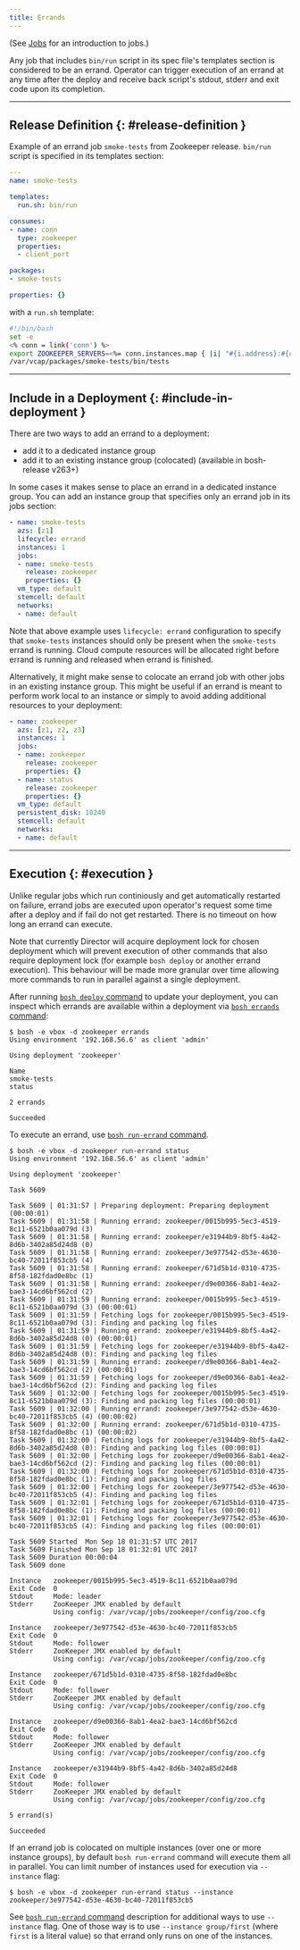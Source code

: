 ```yaml
---
title: Errands
---
```


(See [Jobs](jobs.md) for an introduction to jobs.)

Any job that includes `bin/run` script in its spec file's templates section is considered to be an errand. Operator can trigger execution of an errand at any time after the deploy and receive back script's stdout, stderr and exit code upon its completion.

---
## Release Definition {: #release-definition }

Example of an errand job `smoke-tests` from Zookeeper release. `bin/run` script is specified in its templates section:

```yaml
---
name: smoke-tests

templates:
  run.sh: bin/run

consumes:
- name: conn
  type: zookeeper
  properties:
  - client_port

packages:
- smoke-tests

properties: {}
```

with a `run.sh` template:

```bash
#!/bin/bash
set -e
<% conn = link('conn') %>
export ZOOKEEPER_SERVERS=<%= conn.instances.map { |i| "#{i.address}:#{conn.p('client_port')}" }.join(",") %>
/var/vcap/packages/smoke-tests/bin/tests
```

---
## Include in a Deployment {: #include-in-deployment }

There are two ways to add an errand to a deployment:

- add it to a dedicated instance group
- add it to an existing instance group (colocated) (available in bosh-release v263+)

In some cases it makes sense to place an errand in a dedicated instance group. You can add an instance group that specifies only an errand job in its jobs section:

```yaml
- name: smoke-tests
  azs: [z1]
  lifecycle: errand
  instances: 1
  jobs:
  - name: smoke-tests
    release: zookeeper
    properties: {}
  vm_type: default
  stemcell: default
  networks:
  - name: default
```

Note that above example uses `lifecycle: errand` configuration to specify that `smoke-tests` instances should only be present when the `smoke-tests` errand is running. Cloud compute resources will be allocated right before errand is running and released when errand is finished.

Alternatively, it might make sense to colocate an errand job with other jobs in an existing instance group. This might be useful if an errand is meant to perform work local to an instance or simply to avoid adding additional resources to your deployment:

```yaml
- name: zookeeper
  azs: [z1, z2, z3]
  instances: 1
  jobs:
  - name: zookeeper
    release: zookeeper
    properties: {}
  - name: status
    release: zookeeper
    properties: {}
  vm_type: default
  persistent_disk: 10240
  stemcell: default
  networks:
  - name: default
```

---
## Execution {: #execution }

Unlike regular jobs which run continiously and get automatically restarted on failure, errand jobs are executed upon operator's request some time after a deploy and if fail do not get restarted. There is no timeout on how long an errand can execute.

Note that currently Director will acquire deployment lock for chosen deployment which will prevent execution of other commands that also require deployment lock (for example `bosh deploy` or another errand execution). This behaviour will be made more granular over time allowing more commands to run in parallel against a single deployment.

After running [`bosh deploy` command](cli-v2.md#deploy) to update your deployment, you can inspect which errands are available within a deployment via [`bosh errands` command](cli-v2.md#errands):

```
$ bosh -e vbox -d zookeeper errands
Using environment '192.168.56.6' as client 'admin'

Using deployment 'zookeeper'

Name
smoke-tests
status

2 errands

Succeeded
```

To execute an errand, use [`bosh run-errand` command](cli-v2.md#run-errand).

```shell
$ bosh -e vbox -d zookeeper run-errand status
Using environment '192.168.56.6' as client 'admin'

Using deployment 'zookeeper'

Task 5609

Task 5609 | 01:31:57 | Preparing deployment: Preparing deployment (00:00:01)
Task 5609 | 01:31:58 | Running errand: zookeeper/0015b995-5ec3-4519-8c11-6521b0aa079d (3)
Task 5609 | 01:31:58 | Running errand: zookeeper/e31944b9-8bf5-4a42-8d6b-3402a85d24d8 (0)
Task 5609 | 01:31:58 | Running errand: zookeeper/3e977542-d53e-4630-bc40-72011f853cb5 (4)
Task 5609 | 01:31:58 | Running errand: zookeeper/671d5b1d-0310-4735-8f58-182fdad0e8bc (1)
Task 5609 | 01:31:58 | Running errand: zookeeper/d9e00366-8ab1-4ea2-bae3-14cd6bf562cd (2)
Task 5609 | 01:31:59 | Running errand: zookeeper/0015b995-5ec3-4519-8c11-6521b0aa079d (3) (00:00:01)
Task 5609 | 01:31:59 | Fetching logs for zookeeper/0015b995-5ec3-4519-8c11-6521b0aa079d (3): Finding and packing log files
Task 5609 | 01:31:59 | Running errand: zookeeper/e31944b9-8bf5-4a42-8d6b-3402a85d24d8 (0) (00:00:01)
Task 5609 | 01:31:59 | Fetching logs for zookeeper/e31944b9-8bf5-4a42-8d6b-3402a85d24d8 (0): Finding and packing log files
Task 5609 | 01:31:59 | Running errand: zookeeper/d9e00366-8ab1-4ea2-bae3-14cd6bf562cd (2) (00:00:01)
Task 5609 | 01:31:59 | Fetching logs for zookeeper/d9e00366-8ab1-4ea2-bae3-14cd6bf562cd (2): Finding and packing log files
Task 5609 | 01:32:00 | Fetching logs for zookeeper/0015b995-5ec3-4519-8c11-6521b0aa079d (3): Finding and packing log files (00:00:01)
Task 5609 | 01:32:00 | Running errand: zookeeper/3e977542-d53e-4630-bc40-72011f853cb5 (4) (00:00:02)
Task 5609 | 01:32:00 | Running errand: zookeeper/671d5b1d-0310-4735-8f58-182fdad0e8bc (1) (00:00:02)
Task 5609 | 01:32:00 | Fetching logs for zookeeper/e31944b9-8bf5-4a42-8d6b-3402a85d24d8 (0): Finding and packing log files (00:00:01)
Task 5609 | 01:32:00 | Fetching logs for zookeeper/d9e00366-8ab1-4ea2-bae3-14cd6bf562cd (2): Finding and packing log files (00:00:01)
Task 5609 | 01:32:00 | Fetching logs for zookeeper/671d5b1d-0310-4735-8f58-182fdad0e8bc (1): Finding and packing log files
Task 5609 | 01:32:00 | Fetching logs for zookeeper/3e977542-d53e-4630-bc40-72011f853cb5 (4): Finding and packing log files
Task 5609 | 01:32:01 | Fetching logs for zookeeper/671d5b1d-0310-4735-8f58-182fdad0e8bc (1): Finding and packing log files (00:00:01)
Task 5609 | 01:32:01 | Fetching logs for zookeeper/3e977542-d53e-4630-bc40-72011f853cb5 (4): Finding and packing log files (00:00:01)

Task 5609 Started  Mon Sep 18 01:31:57 UTC 2017
Task 5609 Finished Mon Sep 18 01:32:01 UTC 2017
Task 5609 Duration 00:00:04
Task 5609 done

Instance   zookeeper/0015b995-5ec3-4519-8c11-6521b0aa079d
Exit Code  0
Stdout     Mode: leader
Stderr     ZooKeeper JMX enabled by default
           Using config: /var/vcap/jobs/zookeeper/config/zoo.cfg

Instance   zookeeper/3e977542-d53e-4630-bc40-72011f853cb5
Exit Code  0
Stdout     Mode: follower
Stderr     ZooKeeper JMX enabled by default
           Using config: /var/vcap/jobs/zookeeper/config/zoo.cfg

Instance   zookeeper/671d5b1d-0310-4735-8f58-182fdad0e8bc
Exit Code  0
Stdout     Mode: follower
Stderr     ZooKeeper JMX enabled by default
           Using config: /var/vcap/jobs/zookeeper/config/zoo.cfg

Instance   zookeeper/d9e00366-8ab1-4ea2-bae3-14cd6bf562cd
Exit Code  0
Stdout     Mode: follower
Stderr     ZooKeeper JMX enabled by default
           Using config: /var/vcap/jobs/zookeeper/config/zoo.cfg

Instance   zookeeper/e31944b9-8bf5-4a42-8d6b-3402a85d24d8
Exit Code  0
Stdout     Mode: follower
Stderr     ZooKeeper JMX enabled by default
           Using config: /var/vcap/jobs/zookeeper/config/zoo.cfg

5 errand(s)

Succeeded
```

If an errand job is colocated on multiple instances (over one or more instance groups), by default `bosh run-errand` command will execute them all in parallel. You can limit number of instances used for execution via `--instance` flag:

```
$ bosh -e vbox -d zookeeper run-errand status --instance zookeeper/3e977542-d53e-4630-bc40-72011f853cb5
```

See [`bosh run-errand` command](cli-v2.md#run-errand) description for additional ways to use `--instance` flag. One of those way is to use `--instance group/first` (where `first` is a literal value) so that errand only runs on one of the instances.
